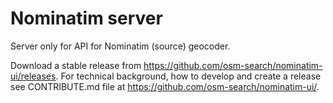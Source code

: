 # Nominatim server

Server only for API for Nominatim (source) geocoder.

Download a stable release from https://github.com/osm-search/nominatim-ui/releases. For technical background, how to develop and create a release see CONTRIBUTE.md file at https://github.com/osm-search/nominatim-ui/.

